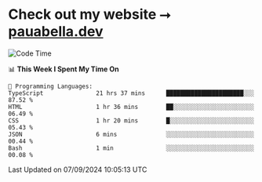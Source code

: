 # Check out my website ⭢ [pauabella.dev](https://pauabella.dev)

<!--START_SECTION:waka-->
![Code Time](http://img.shields.io/badge/Code%20Time-3%2C699%20hrs%2054%20mins-blue)

📊 **This Week I Spent My Time On** 

```text
💬 Programming Languages: 
TypeScript               21 hrs 37 mins      ██████████████████████░░░   87.52 % 
HTML                     1 hr 36 mins        ██░░░░░░░░░░░░░░░░░░░░░░░   06.49 % 
CSS                      1 hr 20 mins        █░░░░░░░░░░░░░░░░░░░░░░░░   05.43 % 
JSON                     6 mins              ░░░░░░░░░░░░░░░░░░░░░░░░░   00.44 % 
Bash                     1 min               ░░░░░░░░░░░░░░░░░░░░░░░░░   00.08 % 
```


 Last Updated on 07/09/2024 10:05:13 UTC
<!--END_SECTION:waka-->
